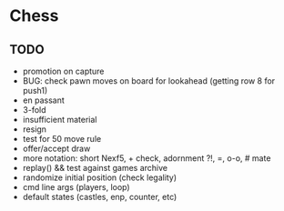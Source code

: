 # Chess

## TODO

- promotion on capture
- BUG: check pawn moves on board for lookahead (getting row 8 for push1)
- en passant
- 3-fold
- insufficient material
- resign
- test for 50 move rule
- offer/accept draw
- more notation: short Nexf5, + check, adornment ?!, =, o-o, # mate
- replay() && test against games archive
- randomize initial position (check legality)
- cmd line args (players, loop)
- default states (castles, enp, counter, etc)

